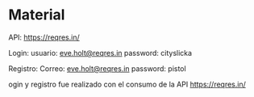 # Material

API: https://reqres.in/

Login: usuario: eve.holt@reqres.in
password: cityslicka

Registro: Correo: eve.holt@reqres.in
password: pistol

ogin y registro fue realizado con el consumo de la API https://reqres.in/
